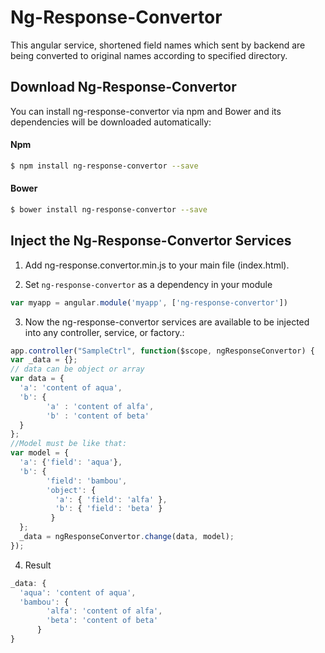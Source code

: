 # Ng-Response-Convertor

This angular service, shortened field names which sent by backend are being converted to original names according to specified directory.

## Download Ng-Response-Convertor

You can install ng-response-convertor via npm and Bower and its dependencies will be downloaded
automatically:

#### Npm
```bash
$ npm install ng-response-convertor --save
```

#### Bower
```bash
$ bower install ng-response-convertor --save
```

## Inject the Ng-Response-Convertor Services
1. Add ng-response.convertor.min.js to your main file (index.html).

2. Set `ng-response-convertor` as a dependency in your module
```javascript
var myapp = angular.module('myapp', ['ng-response-convertor'])
```

3. Now the ng-response-convertor services are available to be injected into any controller, service, or factory.:
```javascript
app.controller("SampleCtrl", function($scope, ngResponseConvertor) {
var _data = {}; 
// data can be object or array
var data = {
  'a': 'content of aqua',
  'b': {
        'a' : 'content of alfa',
        'b' : 'content of beta'
  }
};
//Model must be like that:
var model = {
  'a': {'field': 'aqua'},
  'b': {
        'field': 'bambou',
        'object': {
          'a': { 'field': 'alfa' },
          'b': { 'field': 'beta' }
         }
  };
  _data = ngResponseConvertor.change(data, model);
});
```

4. Result
```javascript
_data: {
  'aqua': 'content of aqua',
  'bambou': {
        'alfa': 'content of alfa',
        'beta': 'content of beta'
      }
}
```
